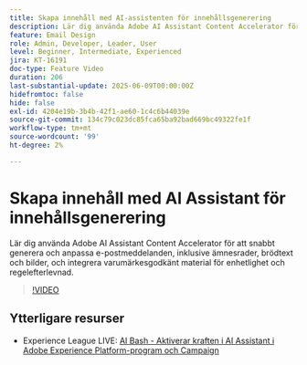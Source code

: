 ```yaml
---
title: Skapa innehåll med AI-assistenten för innehållsgenerering
description: Lär dig använda Adobe AI Assistant Content Accelerator för att snabbt generera och anpassa e-postmeddelanden, inklusive ämnesrader, brödtext och bilder, och integrera varumärkesgodkänt material för enhetlighet och regelefterlevnad.
feature: Email Design
role: Admin, Developer, Leader, User
level: Beginner, Intermediate, Experienced
jira: KT-16191
doc-type: Feature Video
duration: 206
last-substantial-update: 2025-06-09T00:00:00Z
hidefromtoc: false
hide: false
exl-id: 4204e19b-3b4b-42f1-ae60-1c4c6b44039e
source-git-commit: 134c79c023dc85fca65ba92bad669bc49322fe1f
workflow-type: tm+mt
source-wordcount: '99'
ht-degree: 2%

---
```


# Skapa innehåll med AI Assistant för innehållsgenerering

Lär dig använda Adobe AI Assistant Content Accelerator för att snabbt generera och anpassa e-postmeddelanden, inklusive ämnesrader, brödtext och bilder, och integrera varumärkesgodkänt material för enhetlighet och regelefterlevnad.

>[!VIDEO](https://video.tv.adobe.com/v/3463762/?learn=on&enablevpops)

## Ytterligare resurser

* Experience League LIVE: [AI Bash - Aktiverar kraften i AI Assistant i Adobe Experience Platform-program och Campaign](https://experienceleague.adobe.com/en/docs/events/experience-league-live-recordings/episodes/exl-live-episode-09-26-24)
